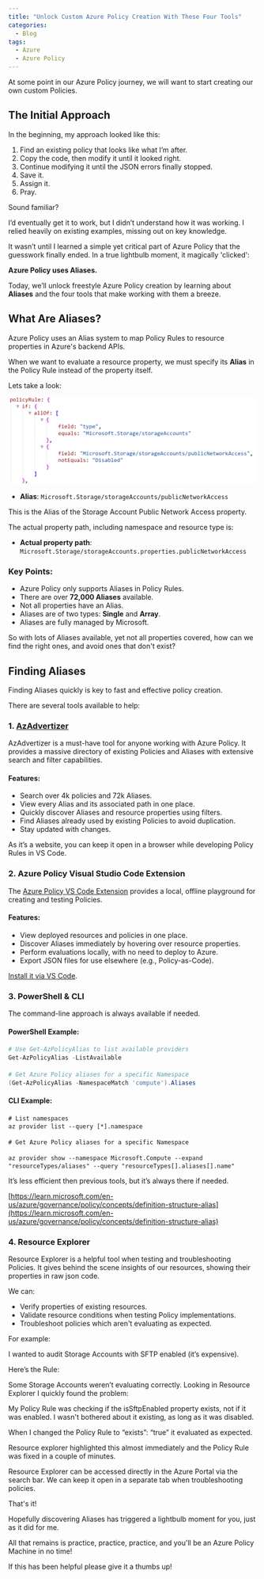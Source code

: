 ```yaml
---
title: "Unlock Custom Azure Policy Creation With These Four Tools"
categories:
  - Blog
tags:
  - Azure
  - Azure Policy
---
```


At some point in our Azure Policy journey, we will want to start creating our own custom Policies.

## The Initial Approach

In the beginning, my approach looked like this:

1. Find an existing policy that looks like what I’m after.
2. Copy the code, then modify it until it looked right.
3. Continue modifying it until the JSON errors finally stopped.
4. Save it.
5. Assign it.
6. Pray.

Sound familiar?

I’d eventually get it to work, but I didn’t understand how it was working. I relied heavily on existing examples, missing out on key knowledge.

It wasn’t until I learned a simple yet critical part of Azure Policy that the guesswork finally ended. In a true lightbulb moment, it magically 'clicked':

**Azure Policy uses Aliases.**

Today, we’ll unlock freestyle Azure Policy creation by learning about **Aliases** and the four tools that make working with them a breeze.



## What Are Aliases?

Azure Policy uses an Alias system to map Policy Rules to resource properties in Azure's backend APIs.

When we want to evaluate a resource property, we must specify its **Alias** in the Policy Rule instead of the property itself.

Lets take a look:

![Azure Policy Rule](/assets/images/unlock-custom-policy-creation-with-these-four-tools/img_1.png)


- **Alias**: `Microsoft.Storage/storageAccounts/publicNetworkAccess`

This is the Alias of the Storage Account Public Network Access property.



The actual property path, including namespace and resource type is:



- **Actual property path**:
  `Microsoft.Storage/storageAccounts.properties.publicNetworkAccess`

### Key Points:
- Azure Policy only supports Aliases in Policy Rules.
- There are over **72,000 Aliases** available.
- Not all properties have an Alias.
- Aliases are of two types: **Single** and **Array**.
- Aliases are fully managed by Microsoft.

So with lots of Aliases available, yet not all properties covered, how can we find the right ones, and avoid ones that don't exist?



## Finding Aliases

Finding Aliases quickly is key to fast and effective policy creation.

There are several tools available to help:

### 1. **[AzAdvertizer](https://www.azadvertizer.net/azpolicyaliasesadvertizer_singlelinesx.html)**

AzAdvertizer is a must-have tool for anyone working with Azure Policy. It provides a massive directory of existing Policies and Aliases with extensive search and filter capabilities.

#### Features:
- Search over 4k policies and 72k Aliases.
- View every Alias and its associated path in one place.
- Quickly discover Aliases and resource properties using filters.
- Find Aliases already used by existing Policies to avoid duplication.
- Stay updated with changes.

As it’s a website, you can keep it open in a browser while developing Policy Rules in VS Code.



### 2. **Azure Policy Visual Studio Code Extension**

The [Azure Policy VS Code Extension](https://learn.microsoft.com/en-us/azure/governance/policy/how-to/extension-for-vscode) provides a local, offline playground for creating and testing Policies.

#### Features:
- View deployed resources and policies in one place.
- Discover Aliases immediately by hovering over resource properties.
- Perform evaluations locally, with no need to deploy to Azure.
- Export JSON files for use elsewhere (e.g., Policy-as-Code).

[Install it via VS Code](https://marketplace.visualstudio.com/items?itemName=AzurePolicy.azurepolicyextension).



### 3. **PowerShell & CLI**

The command-line approach is always available if needed.

#### PowerShell Example:
```powershell
# Use Get-AzPolicyAlias to list available providers
Get-AzPolicyAlias -ListAvailable

# Get Azure Policy aliases for a specific Namespace
(Get-AzPolicyAlias -NamespaceMatch 'compute').Aliases
```

#### CLI Example:

```shell
# List namespaces
az provider list --query [*].namespace

# Get Azure Policy aliases for a specific Namespace

az provider show --namespace Microsoft.Compute --expand "resourceTypes/aliases" --query "resourceTypes[].aliases[].name"
```

It’s less efficient then previous tools, but it’s always there if needed.

[https://learn.microsoft.com/en-us/azure/governance/policy/concepts/definition-structure-alias](https://learn.microsoft.com/en-us/azure/governance/policy/concepts/definition-structure-alias)



### 4. **Resource Explorer**

Resource Explorer is a helpful tool when testing and troubleshooting Policies. It gives behind the scene insights of our resources, showing their properties in raw json code.

We can:

 - Verify properties of existing resources.
 - Validate resource conditions when testing Policy implementations.
 - Troubleshoot policies which aren't evaluating as expected.



For example:

I wanted to audit Storage Accounts with SFTP enabled (it’s expensive).

Here’s the Rule:


Some Storage Accounts weren’t evaluating correctly. Looking in Resource Explorer I quickly found the problem:




My Policy Rule was checking if the isSftpEnabled property exists, not if it was enabled. I wasn't bothered about it existing, as long as it was disabled.

When I changed the Policy Rule to “exists”: “true” it evaluated as expected.

Resource explorer highlighted this almost immediately and the Policy Rule was fixed in a couple of minutes.



Resource Explorer can be accessed directly in the Azure Portal via the search bar. We can keep it open in a separate tab when troubleshooting policies.







That's it!

Hopefully discovering Aliases has triggered a lightbulb moment for you, just as it did for me.

All that remains is practice, practice, practice, and you'll be an Azure Policy Machine in no time!



If this has been helpful please give it a thumbs up!